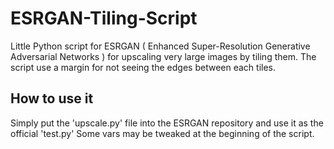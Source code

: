 # ESRGAN-Tiling-Script
Little Python script for ESRGAN ( Enhanced Super-Resolution Generative Adversarial Networks ) for upscaling very large images by tiling them. 
The script use a margin for not seeing the edges between each tiles.

## How to use it

Simply put the 'upscale.py' file into the ESRGAN repository and use it as the official 'test.py'
Some vars may be tweaked at the beginning of the script.
